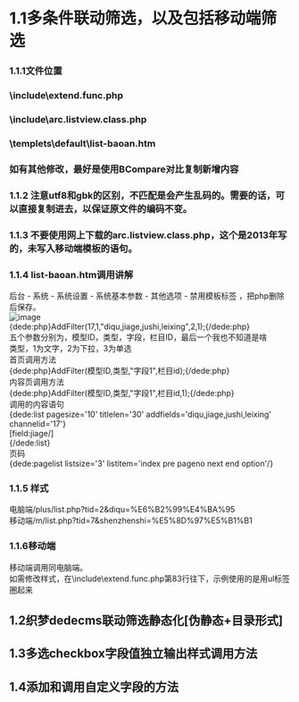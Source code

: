 # 1.1多条件联动筛选，以及包括移动端筛选
### 1.1.1文件位置
### \include\extend.func.php
### \include\arc.listview.class.php
### \templets\default\list-baoan.htm
### 如有其他修改，最好是使用BCompare对比复制新增内容
### 1.1.2 注意utf8和gbk的区别，不匹配是会产生乱码的。需要的话，可以直接复制进去，以保证原文件的编码不变。
### 1.1.3 不要使用网上下载的arc.listview.class.php，这个是2013年写的，未写入移动端模板的语句。
### 1.1.4 list-baoan.htm调用讲解
后台 - 系统 - 系统设置 - 系统基本参数 - 其他选项 - 禁用模板标签 ，把php删除后保存。
<br/>
 ![image](https://raw.githubusercontent.com/luobo157/dedecms/main/1.%E7%AD%9B%E9%80%89/%E5%88%A0%E9%99%A4%E7%A6%81%E7%94%A8PHP%E6%A8%A1%E6%9D%BF%E6%A0%87%E7%AD%BE.png) 
 <br/>
{dede:php}AddFilter(17,1,"diqu,jiage,jushi,leixing",2,1);{/dede:php}
<br/>
五个参数分别为，模型ID，类型，字段，栏目ID，最后一个我也不知道是啥<br/>
类型，1为文字，2为下拉，3为单选
<br/>
首页调用方法
<br/>
{dede:php}AddFilter(模型ID,类型,"字段1",栏目id);{/dede:php}
<br/>
内容页调用方法
<br/>
{dede:php}AddFilter(模型ID,类型,"字段1",栏目id,1);{/dede:php}
<br/>
调用的内容语句
<br/>
{dede:list pagesize='10' titlelen='30' addfields='diqu,jiage,jushi,leixing' channelid='17'}
<br/>
[field:jiage/]
<br/>
{/dede:list}
<br/>
页码
<br/>
{dede:pagelist listsize='3' listitem='index pre pageno next end option'/}
### 1.1.5 样式

电脑端/plus/list.php?tid=2&diqu=%E6%B2%99%E4%BA%95
<br/>
移动端/m/list.php?tid=7&shenzhenshi=%E5%8D%97%E5%B1%B1
<br/>
### 1.1.6移动端
移动端调用同电脑端。
<br/>
如需修改样式，在\include\extend.func.php第83行往下，示例使用的是用ul标签圈起来


## 1.2织梦dedecms联动筛选静态化[伪静态+目录形式]
## 1.3多选checkbox字段值独立输出样式调用方法
## 1.4添加和调用自定义字段的方法
